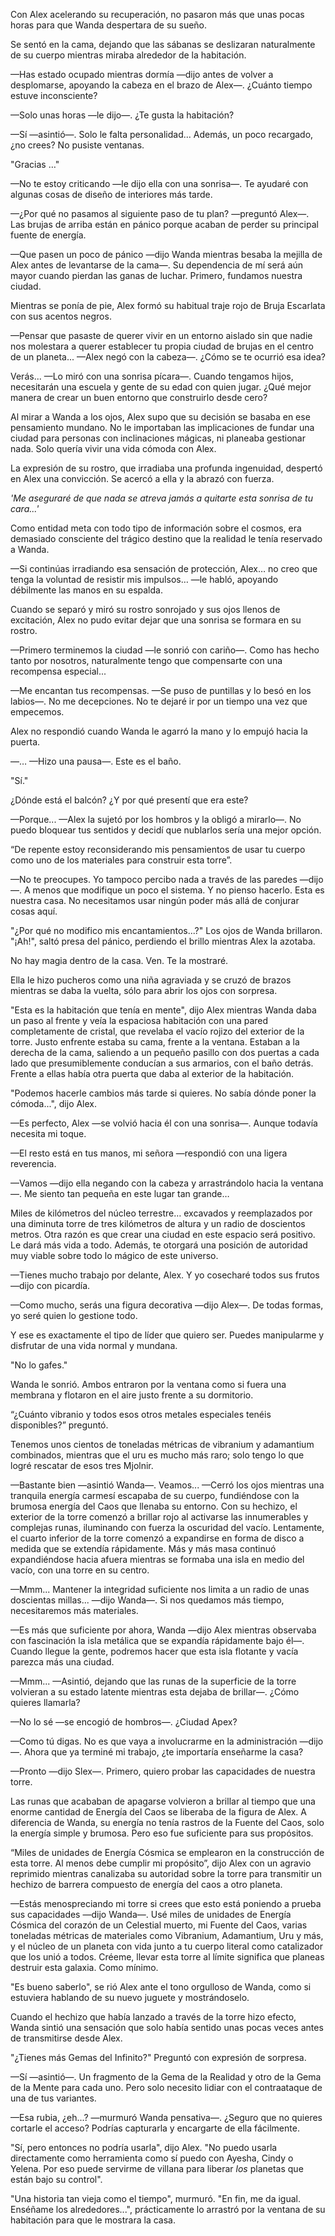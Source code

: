 
Con Alex acelerando su recuperación, no pasaron más que unas pocas horas para que Wanda despertara de su sueño.

Se sentó en la cama, dejando que las sábanas se deslizaran naturalmente de su cuerpo mientras miraba alrededor de la habitación.

—Has estado ocupado mientras dormía —dijo antes de volver a desplomarse, apoyando la cabeza en el brazo de Alex—. ¿Cuánto tiempo estuve inconsciente?

—Solo unas horas —le dijo—. ¿Te gusta la habitación?

—Sí —asintió—. Solo le falta personalidad... Además, un poco recargado, ¿no crees? No pusiste ventanas.

"Gracias …"

—No te estoy criticando —le dijo ella con una sonrisa—. Te ayudaré con algunas cosas de diseño de interiores más tarde.

—¿Por qué no pasamos al siguiente paso de tu plan? —preguntó Alex—. Las brujas de arriba están en pánico porque acaban de perder su principal fuente de energía.

—Que pasen un poco de pánico —dijo Wanda mientras besaba la mejilla de Alex antes de levantarse de la cama—. Su dependencia de mí será aún mayor cuando pierdan las ganas de luchar. Primero, fundamos nuestra ciudad.

Mientras se ponía de pie, Alex formó su habitual traje rojo de Bruja Escarlata con sus acentos negros.

—Pensar que pasaste de querer vivir en un entorno aislado sin que nadie nos molestara a querer establecer tu propia ciudad de brujas en el centro de un planeta... —Alex negó con la cabeza—. ¿Cómo se te ocurrió esa idea?

Verás... —Lo miró con una sonrisa pícara—. Cuando tengamos hijos, necesitarán una escuela y gente de su edad con quien jugar. ¿Qué mejor manera de crear un buen entorno que construirlo desde cero?

Al mirar a Wanda a los ojos, Alex supo que su decisión se basaba en ese pensamiento mundano. No le importaban las implicaciones de fundar una ciudad para personas con inclinaciones mágicas, ni planeaba gestionar nada. Solo quería vivir una vida cómoda con Alex.

La expresión de su rostro, que irradiaba una profunda ingenuidad, despertó en Alex una convicción. Se acercó a ella y la abrazó con fuerza.

_'Me aseguraré de que nada se atreva jamás a quitarte esta sonrisa de tu cara...'_

Como entidad meta con todo tipo de información sobre el cosmos, era demasiado consciente del trágico destino que la realidad le tenía reservado a Wanda.

—Si continúas irradiando esa sensación de protección, Alex… no creo que tenga la voluntad de resistir mis impulsos… —le habló, apoyando débilmente las manos en su espalda.

Cuando se separó y miró su rostro sonrojado y sus ojos llenos de excitación, Alex no pudo evitar dejar que una sonrisa se formara en su rostro.

—Primero terminemos la ciudad —le sonrió con cariño—. Como has hecho tanto por nosotros, naturalmente tengo que compensarte con una recompensa especial...

—Me encantan tus recompensas. —Se puso de puntillas y lo besó en los labios—. No me decepciones. No te dejaré ir por un tiempo una vez que empecemos.

Alex no respondió cuando Wanda le agarró la mano y lo empujó hacia la puerta.

—… —Hizo una pausa—. Este es el baño.

"Sí."

¿Dónde está el balcón? ¿Y por qué presentí que era este?

—Porque... —Alex la sujetó por los hombros y la obligó a mirarlo—. No puedo bloquear tus sentidos y decidí que nublarlos sería una mejor opción.

“De repente estoy reconsiderando mis pensamientos de usar tu cuerpo como uno de los materiales para construir esta torre”.

—No te preocupes. Yo tampoco percibo nada a través de las paredes —dijo—. A menos que modifique un poco el sistema. Y no pienso hacerlo. Esta es nuestra casa. No necesitamos usar ningún poder más allá de conjurar cosas aquí.

"¿Por qué no modifico mis encantamientos...?" Los ojos de Wanda brillaron. "¡Ah!", saltó presa del pánico, perdiendo el brillo mientras Alex la azotaba.

No hay magia dentro de la casa. Ven. Te la mostraré.

Ella le hizo pucheros como una niña agraviada y se cruzó de brazos mientras se daba la vuelta, sólo para abrir los ojos con sorpresa.

"Esta es la habitación que tenía en mente", dijo Alex mientras Wanda daba un paso al frente y veía la espaciosa habitación con una pared completamente de cristal, que revelaba el vacío rojizo del exterior de la torre. Justo enfrente estaba su cama, frente a la ventana. Estaban a la derecha de la cama, saliendo a un pequeño pasillo con dos puertas a cada lado que presumiblemente conducían a sus armarios, con el baño detrás. Frente a ellas había otra puerta que daba al exterior de la habitación.

"Podemos hacerle cambios más tarde si quieres. No sabía dónde poner la cómoda...", dijo Alex.

—Es perfecto, Alex —se volvió hacia él con una sonrisa—. Aunque todavía necesita mi toque.

—El resto está en tus manos, mi señora —respondió con una ligera reverencia.

—Vamos —dijo ella negando con la cabeza y arrastrándolo hacia la ventana—. Me siento tan pequeña en este lugar tan grande…

Miles de kilómetros del núcleo terrestre… excavados y reemplazados por una diminuta torre de tres kilómetros de altura y un radio de doscientos metros. Otra razón es que crear una ciudad en este espacio será positivo. Le dará más vida a todo. Además, te otorgará una posición de autoridad muy viable sobre todo lo mágico de este universo.

—Tienes mucho trabajo por delante, Alex. Y yo cosecharé todos sus frutos —dijo con picardía.

—Como mucho, serás una figura decorativa —dijo Alex—. De todas formas, yo seré quien lo gestione todo.

Y ese es exactamente el tipo de líder que quiero ser. Puedes manipularme y disfrutar de una vida normal y mundana.

"No lo gafes."

Wanda le sonrió. Ambos entraron por la ventana como si fuera una membrana y flotaron en el aire justo frente a su dormitorio.

“¿Cuánto vibranio y todos esos otros metales especiales tenéis disponibles?” preguntó.

Tenemos unos cientos de toneladas métricas de vibranium y adamantium combinados, mientras que el uru es mucho más raro; solo tengo lo que logré rescatar de esos tres Mjolnir.

—Bastante bien —asintió Wanda—. Veamos... —Cerró los ojos mientras una tranquila energía carmesí escapaba de su cuerpo, fundiéndose con la brumosa energía del Caos que llenaba su entorno. Con su hechizo, el exterior de la torre comenzó a brillar rojo al activarse las innumerables y complejas runas, iluminando con fuerza la oscuridad del vacío. Lentamente, el cuarto inferior de la torre comenzó a expandirse en forma de disco a medida que se extendía rápidamente. Más y más masa continuó expandiéndose hacia afuera mientras se formaba una isla en medio del vacío, con una torre en su centro.

—Mmm... Mantener la integridad suficiente nos limita a un radio de unas doscientas millas... —dijo Wanda—. Si nos quedamos más tiempo, necesitaremos más materiales.

—Es más que suficiente por ahora, Wanda —dijo Alex mientras observaba con fascinación la isla metálica que se expandía rápidamente bajo él—. Cuando llegue la gente, podremos hacer que esta isla flotante y vacía parezca más una ciudad.

—Mmm... —Asintió, dejando que las runas de la superficie de la torre volvieran a su estado latente mientras esta dejaba de brillar—. ¿Cómo quieres llamarla?

—No lo sé —se encogió de hombros—. ¿Ciudad Apex?

—Como tú digas. No es que vaya a involucrarme en la administración —dijo—. Ahora que ya terminé mi trabajo, ¿te importaría enseñarme la casa?

—Pronto —dijo Slex—. Primero, quiero probar las capacidades de nuestra torre.

Las runas que acababan de apagarse volvieron a brillar al tiempo que una enorme cantidad de Energía del Caos se liberaba de la figura de Alex. A diferencia de Wanda, su energía no tenía rastros de la Fuente del Caos, solo la energía simple y brumosa. Pero eso fue suficiente para sus propósitos.

“Miles de unidades de Energía Cósmica se emplearon en la construcción de esta torre. Al menos debe cumplir mi propósito”, dijo Alex con un agravio reprimido mientras canalizaba su autoridad sobre la torre para transmitir un hechizo de barrera compuesto de energía del caos a otro planeta.

—Estás menospreciando mi torre si crees que esto está poniendo a prueba sus capacidades —dijo Wanda—. Usé miles de unidades de Energía Cósmica del corazón de un Celestial muerto, mi Fuente del Caos, varias toneladas métricas de materiales como Vibranium, Adamantium, Uru y más, y el núcleo de un planeta con vida junto a tu cuerpo literal como catalizador que los unió a todos. Créeme, llevar esta torre al límite significa que planeas destruir esta galaxia. Como mínimo.

"Es bueno saberlo", se rió Alex ante el tono orgulloso de Wanda, como si estuviera hablando de su nuevo juguete y mostrándoselo.

Cuando el hechizo que había lanzado a través de la torre hizo efecto, Wanda sintió una sensación que solo había sentido unas pocas veces antes de transmitirse desde Alex.

"¿Tienes más Gemas del Infinito?" Preguntó con expresión de sorpresa.

—Sí —asintió—. Un fragmento de la Gema de la Realidad y otro de la Gema de la Mente para cada uno. Pero solo necesito lidiar con el contraataque de una de tus variantes.

—Esa rubia, ¿eh...? —murmuró Wanda pensativa—. ¿Seguro que no quieres cortarle el acceso? Podrías capturarla y encargarte de ella fácilmente.

"Sí, pero entonces no podría usarla", dijo Alex. "No puedo usarla directamente como herramienta como sí puedo con Ayesha, Cindy o Yelena. Por eso puede servirme de villana para liberar _los_ planetas que están bajo su control".

"Una historia tan vieja como el tiempo", murmuró. "En fin, me da igual. Enséñame los alrededores...", prácticamente lo arrastró por la ventana de su habitación para que le mostrara la casa.